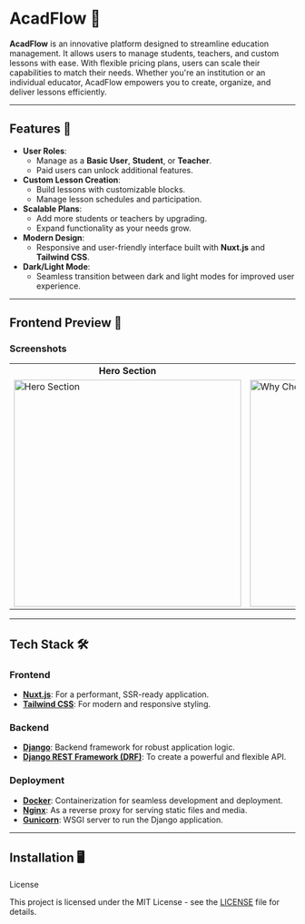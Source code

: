 # AcadFlow 🌟

**AcadFlow** is an innovative platform designed to streamline education management. It allows users to manage students, teachers, and custom lessons with ease. With flexible pricing plans, users can scale their capabilities to match their needs. Whether you're an institution or an individual educator, AcadFlow empowers you to create, organize, and deliver lessons efficiently.

---

## Features 🚀
- **User Roles**: 
  - Manage as a **Basic User**, **Student**, or **Teacher**.
  - Paid users can unlock additional features.
- **Custom Lesson Creation**:
  - Build lessons with customizable blocks.
  - Manage lesson schedules and participation.
- **Scalable Plans**:
  - Add more students or teachers by upgrading.
  - Expand functionality as your needs grow.
- **Modern Design**:
  - Responsive and user-friendly interface built with **Nuxt.js** and **Tailwind CSS**.
- **Dark/Light Mode**:
  - Seamless transition between dark and light modes for improved user experience.

---

## Frontend Preview 🎨

### **Screenshots**
<div align="center">
  <table>
    <tr>
      <td align="center"><strong>Hero Section</strong></td>
      <td align="center"><strong>Why Choose Acadflow?</strong></td>
      <td align="center"><strong>Lesson Creation</strong></td>
    </tr>
    <tr>
      <td><img src="https://github.com/user-attachments/assets/c85001ad-8652-4147-a4a8-54f83b9df493" alt="Hero Section" width="400"/></td>
      <td><img src="https://github.com/user-attachments/assets/631f02ef-f759-44e0-ab5e-c72bbdb52848" alt="Why Choose Acadflow?" width="400"/></td>
      <td><img src="https://github.com/user-attachments/assets/7cbc44b3-161e-40a2-993f-b967e0ef5705" alt="Pricing" width="400"/></td>
    </tr>
  </table>
</div>

---

## Tech Stack 🛠️

### **Frontend**
- **[Nuxt.js](https://nuxt.com/)**: For a performant, SSR-ready application.
- **[Tailwind CSS](https://tailwindcss.com/)**: For modern and responsive styling.

### **Backend**
- **[Django](https://www.djangoproject.com/)**: Backend framework for robust application logic.
- **[Django REST Framework (DRF)](https://www.django-rest-framework.org/)**: To create a powerful and flexible API.

### **Deployment**
- **[Docker](https://www.docker.com/)**: Containerization for seamless development and deployment.
- **[Nginx](https://www.nginx.com/)**: As a reverse proxy for serving static files and media.
- **[Gunicorn](https://gunicorn.org/)**: WSGI server to run the Django application.

---

## Installation 🖥️





License

This project is licensed under the MIT License - see the [LICENSE](LICENSE) file for details. 
